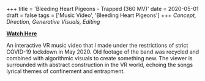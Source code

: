 +++
title = 'Bleeding Heart Pigeons - Trapped (360 MV)'
date = 2020-05-01
draft = false
tags = ['Music Video', 'Bleeding Heart Pigeons']
+++
_Concept, Direction, Generative Visuals, Editing_

[**Watch Here**](https://youtu.be/9l3iW572BKQ?si=gpe0YiQM4Gg7n0Oq)

An interactive VR music video that I made under the restrictions of strict COVID-19 lockdown in May 2020. Old footage of the band was recycled and combined with algorithmic visuals to create something new. The viewer is surrounded with abstract construction in the VR world, echoing the songs lyrical themes of confinement and entrapment.